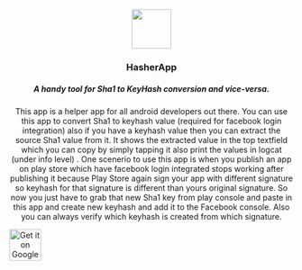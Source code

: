 <div align="center">
<img src="https://lh3.googleusercontent.com/xNklVYUmoK9h2bc3mf41gAsr5y0RAhe62A5uG-iDEg5-fKe1lCLPj3iNL-2orpG1ypY=s180-rw" alt="" width="70px" height="70px">
</div>
<h3 align="center" >HasherApp</h3>
<h5 align="center">A handy tool for Sha1 to KeyHash conversion and vice-versa.</h5>

<p align="center">This app is a helper app for all android developers out there. You can use this app to convert Sha1 to keyhash value (required for facebook login integration) also if you have a keyhash value
then you can extract the source Sha1 value from it. It shows the extracted value in the top textfield which you can copy by simply tapping it also print the values in logcat (under info level) .
One scenerio to use this app is when you publish an app on play store which have facebook login integrated stops working after publishing it because Play Store again sign your app with
different signature so keyhash for that signature is different than yours original signature. So now you just have to grab that new Sha1 key from play console and paste in this app and create new keyhash and add it to the Facebook console. Also you can always verify which keyhash is created from which signature.</p>

<a align="center" href="https://play.google.com/store/apps/details?id=com.hasher"><img alt="Get it on Google Play" src="https://play.google.com/intl/en_us/badges/images/generic/en-play-badge.png" height=56px /></a>





